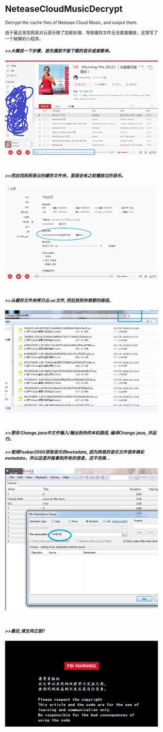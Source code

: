 # NeteaseCloudMusicDecrypt
Decrypt the cache files of Netease Cloud Music, and output them.

由于最近发现网易对云音乐做了加密处理，导致缓存文件无法直接播放，这里写了一个破解的小程序。

##### >>大概说一下步骤，首先播放不能下载的音乐或者歌单。
![](https://github.com/ChuckUncle/NeteaseCloudMusicDecrypt/blob/master/screenshot/001.jpg)<br/><br><br/>

##### >>然后找到网易云的缓存文件夹，里面会有之前播放过的音乐。
![](https://github.com/ChuckUncle/NeteaseCloudMusicDecrypt/blob/master/screenshot/002.jpg)<br/><br><br/>

##### >>从缓存文件夹拷贝出.uc文件, 然后放到你想要的路径。
![](https://github.com/ChuckUncle/NeteaseCloudMusicDecrypt/blob/master/screenshot/003.jpg)<br/><br><br/>

##### >>更改 Change.java中文件输入/输出到你的本机路径, 编译Change.java, 并运行。

##### >>使用Foobar2000获取音乐的metadata, 因为网易的音乐文件很多确实metadata，所以这里并能拿到所有的信息，还不完美...
![](https://github.com/ChuckUncle/NeteaseCloudMusicDecrypt/blob/master/screenshot/004.jpg)<br/><br><br/> 

##### >>最后,请支持正版!!
![](https://github.com/ChuckUncle/NeteaseCloudMusicDecrypt/blob/master/screenshot/warning.png) 
